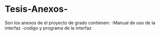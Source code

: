 # Tesis-Anexos-
Son los anexos de el proyecto de grado
contienen:
-Manual de uso de la interfaz
-codigo y programa de la interfaz
